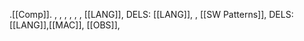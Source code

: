 .[[Comp]].
  , ,
  , , ,
  , [[LANG]],
  DELS: [[LANG]],
  , [[SW Patterns]], 
  DELS: [[LANG]],[[MAC]], [[OBS]],

